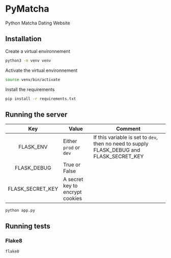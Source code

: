 # PyMatcha
Python Matcha Dating Website

## Installation

Create a virtual environnement

```bash
python3 -m venv venv
```

Activate the virtual environnement

```bash
source venv/bin/activate
```

Install the requirements

```bash
pip install -r requirements.txt
```

## Running the server

|        Key       | Value                           | Comment                                                                                   |
|:----------------:|---------------------------------|-------------------------------------------------------------------------------------------|
| FLASK_ENV        | Either `prod` or `dev`          | If this variable is set to `dev`, then no need to supply FLASK_DEBUG and FLASK_SECRET_KEY |
| FLASK_DEBUG      | True or False                   |                                                                                           |
| FLASK_SECRET_KEY | A secret key to encrypt cookies |                                                                                           |

```bash
python app.py
```


## Running tests

### Flake8

```bash
flake8
```